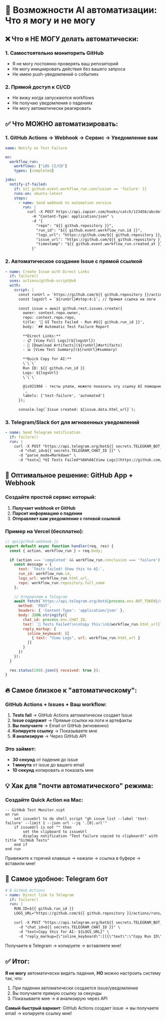 # 🤖 Возможности AI автоматизации: Что я могу и не могу

## ❌ Что я НЕ МОГУ делать автоматически:

### 1. **Самостоятельно мониторить GitHub**
- Я не могу постоянно проверять ваш репозиторий
- Не могу инициировать действия без вашего запроса
- Не имею push-уведомлений о событиях

### 2. **Прямой доступ к CI/CD**
- Не вижу когда запускаются workflows
- Не получаю уведомления о падениях
- Не могу автоматически реагировать

## ✅ Что МОЖНО автоматизировать:

### 1. **GitHub Actions → Webhook → Сервис → Уведомление вам**

```yaml
name: Notify on Test Failure

on:
  workflow_run:
    workflows: ["iOS CI/CD"]
    types: [completed]

jobs:
  notify-if-failed:
    if: ${{ github.event.workflow_run.conclusion == 'failure' }}
    runs-on: ubuntu-latest
    steps:
      - name: Send webhook to automation service
        run: |
          curl -X POST https://api.zapier.com/hooks/catch/123456/abcdef/ \
            -H "Content-Type: application/json" \
            -d '{
              "repo": "${{ github.repository }}",
              "run_id": "${{ github.event.workflow_run.id }}",
              "logs_url": "https://github.com/${{ github.repository }}/actions/runs/${{ github.event.workflow_run.id }}",
              "issue_url": "https://github.com/${{ github.repository }}/issues",
              "timestamp": "${{ github.event.workflow_run.created_at }}"
            }'
```

### 2. **Автоматическое создание Issue с прямой ссылкой**

```yaml
- name: Create Issue with Direct Links
  if: failure()
  uses: actions/github-script@v6
  with:
    script: |
      const runUrl = `https://github.com/${{ github.repository }}/actions/runs/${{ github.run_id }}`;
      const logsUrl = `${runUrl}#step:4:1`; // Прямая ссылка на логи
      
      const issue = await github.rest.issues.create({
        owner: context.repo.owner,
        repo: context.repo.repo,
        title: '🚨 UI Tests Failed - Run #${{ github.run_id }}',
        body: `## Automatic Test Failure Report
        
        **Direct Links:**
        - 📋 [View Full Logs](${logsUrl})
        - 🎯 [Download Artifacts](${runUrl}#artifacts)
        - 📊 [View Test Summary](${runUrl}#summary)
        
        **Quick Copy for AI:**
        \`\`\`
        Run ID: ${{ github.run_id }}
        Logs: ${logsUrl}
        \`\`\`
        
        @is921966 - тесты упали, можете показать эту ссылку AI помощнику.
        `,
        labels: ['test-failure', 'automated']
      });
      
      console.log(`Issue created: ${issue.data.html_url}`);
```

### 3. **Telegram/Slack бот для мгновенных уведомлений**

```yaml
- name: Send Telegram notification
  if: failure()
  run: |
    curl -X POST "https://api.telegram.org/bot${{ secrets.TELEGRAM_BOT_TOKEN }}/sendMessage" \
      -d "chat_id=${{ secrets.TELEGRAM_CHAT_ID }}" \
      -d "parse_mode=Markdown" \
      -d "text=🚨 *UI Tests Failed*%0A%0A[View Logs](https://github.com/${{ github.repository }}/actions/runs/${{ github.run_id }})%0A%0ARun: \`${{ github.run_id }}\`"
```

## 🎯 Оптимальное решение: GitHub App + Webhook

### Создайте простой сервис который:

1. **Получает webhook от GitHub**
2. **Парсит информацию о падении**
3. **Отправляет вам уведомление с готовой ссылкой**

### Пример на Vercel (бесплатно):

```javascript
// api/github-webhook.js
export default async function handler(req, res) {
  const { action, workflow_run } = req.body;
  
  if (action === 'completed' && workflow_run.conclusion === 'failure') {
    const message = {
      text: `Tests failed! Show this to AI:`,
      run_id: workflow_run.id,
      logs_url: workflow_run.html_url,
      repo: workflow_run.repository.full_name
    };
    
    // Отправляем в Telegram
    await fetch(`https://api.telegram.org/bot${process.env.BOT_TOKEN}/sendMessage`, {
      method: 'POST',
      headers: { 'Content-Type': 'application/json' },
      body: JSON.stringify({
        chat_id: process.env.CHAT_ID,
        text: `🚨 Tests Failed!\n\nCopy this:\n${workflow_run.html_url}`,
        reply_markup: {
          inline_keyboard: [[
            { text: "View Logs", url: workflow_run.html_url }
          ]]
        }
      })
    });
  }
  
  res.status(200).json({ received: true });
}
```

## 🔥 Самое близкое к "автоматическому":

### GitHub Actions + Issues + Ваш workflow:

1. **Tests fail** → GitHub Actions автоматически создает Issue
2. **Issue содержит** → Прямые ссылки на логи и артефакты
3. **Вы получаете** → Email от GitHub (мгновенно)
4. **Копируете ссылку** → Показываете мне
5. **Я анализирую** → Через GitHub API

### Это займет:
- **30 секунд** от падения до issue
- **1 минута** от issue до вашего email
- **10 секунд** копировать и показать мне

## 💡 Хак для "почти автоматического" режима:

### Создайте Quick Action на Mac:

```applescript
-- GitHub Test Monitor.scpt
on run
    set issueUrl to do shell script "gh issue list --label 'test-failure' --limit 1 --json url --jq '.[0].url'"
    if issueUrl is not "" then
        set the clipboard to issueUrl
        display notification "Test failure copied to clipboard!" with title "GitHub Tests"
    end if
end run
```

Привяжите к горячей клавише → нажали → ссылка в буфере → вставили мне!

## 📱 Самое удобное: Telegram бот

```yaml
# В GitHub Actions
- name: Direct link to Telegram
  if: failure()
  run: |
    RUN_ID=${{ github.run_id }}
    LOGS_URL="https://github.com/${{ github.repository }}/actions/runs/${RUN_ID}"
    
    curl -X POST "https://api.telegram.org/bot${{ secrets.TELEGRAM_BOT_TOKEN }}/sendMessage" \
      -d "chat_id=${{ secrets.TELEGRAM_CHAT_ID }}" \
      -d "text=Copy this for AI: ${LOGS_URL}" \
      -d "reply_markup={\"inline_keyboard\":[[{\"text\":\"Copy Run ID\",\"callback_data\":\"${RUN_ID}\"}]]}"
```

Получаете в Telegram → копируете → вставляете мне!

## ✅ Итог:

**Я не могу** автоматически видеть падения, **НО** можно настроить систему так, что:
1. При падении автоматически создается issue/уведомление
2. Вы получаете прямую ссылку за секунды
3. Показываете мне → я анализирую через API

**Самый быстрый вариант**: GitHub Actions создает issue → вы получаете email → копируете ссылку мне! 
